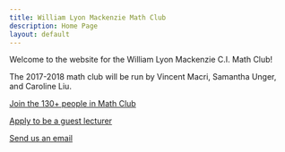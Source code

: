 ```yaml
---
title: William Lyon Mackenzie Math Club
description: Home Page
layout: default
---
```


Welcome to the website for the William Lyon Mackenzie C.I. Math Club!

The 2017-2018 math club will be run by Vincent Macri, Samantha Unger, and Caroline Liu.

[Join the 130+ people in Math Club](https://docs.google.com/forms/d/e/1FAIpQLSep96V56cLMw8NlLrIVQUZOxjBxU7iJSyFpDpnj6kJT8ZCfVw/viewform?usp=sf_link)

[Apply to be a guest lecturer](https://docs.google.com/forms/d/e/1FAIpQLSd9JaZl7vY55LYRP9iUShm8M-RnZyhLyJWiTCd_rmvSsUeOqw/viewform?usp=sf_link)

[Send us an email](mailto:math@vincemacri.ca)
